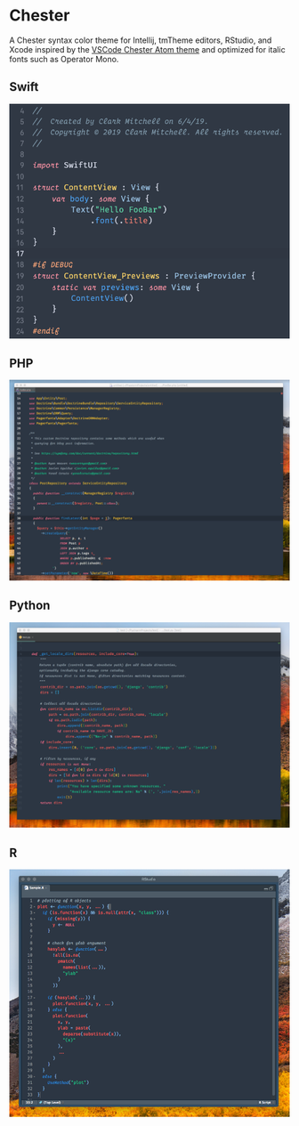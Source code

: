 # Chester
A Chester syntax color theme for Intellij, tmTheme editors, RStudio, and Xcode inspired by the [VSCode Chester Atom theme](https://github.com/ceckenrode/vscode-chester-atom) and optimized for italic fonts such as Operator Mono.

## Swift
![Screenshot of theme in Swift](xcode-chester.png)

## PHP
![Screenshot of theme with PHP](phpstorm-chester.png)

## Python
![Screenshot of theme with python](python.png)

## R
![Screenshot of theme with R](r.png)
